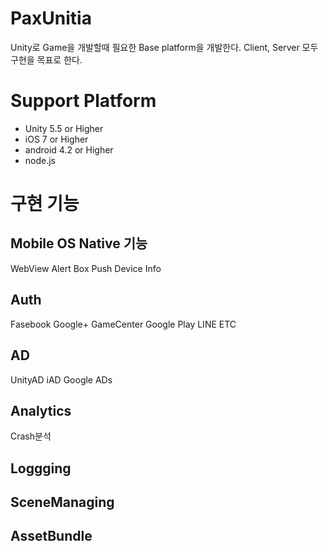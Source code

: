 # PaxUnitia
Unity로 Game을 개발할때 필요한 Base platform을 개발한다.
Client, Server 모두 구현을 목표로 한다.

# Support Platform
* Unity 5.5 or Higher
* iOS 7 or Higher
* android 4.2 or Higher
* node.js

# 구현 기능
## Mobile OS Native 기능
 WebView
 Alert Box
 Push
 Device Info
## Auth
 Fasebook
 Google+
 GameCenter
 Google Play
 LINE
 ETC
## AD
 UnityAD
 iAD
 Google ADs
## Analytics
 Crash분석 
## Loggging
## SceneManaging
## AssetBundle
